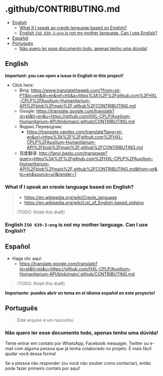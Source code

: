 # .github/CONTRIBUTING.md

<!--
- https://docs.github.com/pt/communities/setting-up-your-project-for-healthy-contributions/setting-guidelines-for-repository-contributors
- https://docs.github.com/en/communities/setting-up-your-project-for-healthy-contributions/setting-guidelines-for-repository-contributors
- https://github.com/github/docs/contribute
-->

<!-- TOC depthFrom:2 depthTo:3 -->

- [English](#english)
    - [What if I speak an creole language based on English?](#what-if-i-speak-an-creole-language-based-on-english)
    - [English `ISO 639-3:eng` is not my mother language. Can I use English?](#english-iso-639-3eng-is-not-my-mother-language-can-i-use-english)
- [Español](#español)
- [Português](#português)
    - [Não quero ler esse documento todo, apenas tenho uma dúvida!](#não-quero-ler-esse-documento-todo-apenas-tenho-uma-dúvida)

<!-- /TOC -->

## English

**Important: you can open a issue in English in this project!**

- Click here:
  - Bing: <https://www.translatetheweb.com/?from=pt-PT&to=en&dl=en&ref=trb&a=https%3A%2F%2Fgithub.com%2FHXL-CPLP%2FAuxilium-Humanitarium-API%2Fblob%2Fmain%2F.github%2FCONTRIBUTING.md>
  - Google: <https://translate.google.com/translate?sl=pt&tl=en&u=https://github.com/HXL-CPLP/Auxilium-Humanitarium-API/blob/main/.github/CONTRIBUTING.md>
  - Яндекс.Переводчик:
    - <https://translate.yandex.com/translate?lang=pt-en&url=https%3A%2F%2Fgithub.com%2FHXL-CPLP%2FAuxilium-Humanitarium-API%2Fblob%2Fmain%2F.github%2FCONTRIBUTING.md>
  - 百度翻译: <http://fanyi.baidu.com/transpage?query=https%3A%2F%2Fgithub.com%2FHXL-CPLP%2FAuxilium-Humanitarium-API%2Fblob%2Fmain%2F.github%2FCONTRIBUTING.md&from=pt&to=en&source=url&render=1>

<!--
- Baidu Translate, https://zh.wikipedia.org/wiki/%E7%99%BE%E5%BA%A6%E7%BF%BB%E8%AF%91
- Tradutor yandex, Яндекс.Переводчик, https://ru.wikipedia.org/wiki/%D0%AF%D0%BD%D0%B4%D0%B5%D0%BA%D1%81.%D0%9F%D0%B5%D1%80%D0%B5%D0%B2%D0%BE%D0%B4%D1%87%D0%B8%D0%BA
-->

### What if I speak an creole language based on English?
> - https://en.wikipedia.org/wiki/Creole_language
> - https://en.wikipedia.org/wiki/List_of_English-based_pidgins

> (TODO: finish this draft)

### English `ISO 639-3:eng` is not my mother language. Can I use English?

## Español

- Haga clic aquí:
  - <https://translate.google.com/translate?sl=pt&tl=es&u=https://github.com/HXL-CPLP/Auxilium-Humanitarium-API/blob/main/.github/CONTRIBUTING.md>

> (TODO: finish this draft)

**Importante: puedes abrir un tema en el idioma español en este proyecto!**

## Português

> Este arquivo é um rascunho.

### Não quero ler esse documento todo, apenas tenho uma dúvida!

Tente entrar em contato por WhatsApp, Facebook messager, Twitter ou e-mail
com alguma pessoa que já tenha colaborado no projeto. É mais fácil ajudar
você dessa forma!

Se a pessoa não responder (ou você não souber como contactar), então pode fazer
primeiro contato por aqui!
